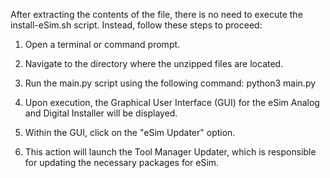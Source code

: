 After extracting the contents of the file, there is no need to execute the install-eSim.sh script. Instead, follow these steps to proceed:

1. Open a terminal or command prompt.

2. Navigate to the directory where the unzipped files are located.

3. Run the main.py script using the following command:
python3 main.py

5. Upon execution, the Graphical User Interface (GUI) for the eSim Analog and Digital Installer will be displayed.

6. Within the GUI, click on the "eSim Updater" option.

7. This action will launch the Tool Manager Updater, which is responsible for updating the necessary packages for eSim.

